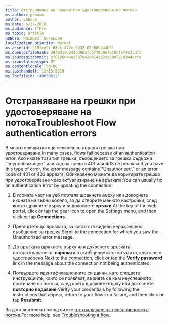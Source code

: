 ```yaml
---
title: Отстраняване на грешки при удостоверяване на потока
ms.author: pebaum
author: pebaum
ms.date: 6/27/2018
ms.audience: ITPro
ms.topic: article
ROBOTS: NOINDEX, NOFOLLOW
localization_priority: Normal
ms.assetid: c15fed9f-65c6-422e-9d32-87e889a44b51
ms.openlocfilehash: 3d49d15d243dd98afc6f78b9e75f0cfa74c2cd7c
ms.sourcegitcommit: 0f0186044a3597e42ad14c32ca58e7224344dcfa
ms.translationtype: MT
ms.contentlocale: bg-BG
ms.lasthandoff: 12/15/2019
ms.locfileid: "40050622"
---
```

# <a name="troubleshoot-flow-authentication-errors"></a><span data-ttu-id="3da43-102">Отстраняване на грешки при удостоверяване на потока</span><span class="sxs-lookup"><span data-stu-id="3da43-102">Troubleshoot Flow authentication errors</span></span>

<span data-ttu-id="3da43-103">В много случаи потоци неуспешно поради грешка при удостоверяване.</span><span class="sxs-lookup"><span data-stu-id="3da43-103">In many cases, flows fail because of an authentication error.</span></span> <span data-ttu-id="3da43-104">Ако имате този тип грешка, съобщението за грешка съдържа "неупълномощен" или код на грешка 401 или 403 се появява.</span><span class="sxs-lookup"><span data-stu-id="3da43-104">If you have this type of error, the error message contains "Unauthorized," or an error code of 401 or 403 appears.</span></span> <span data-ttu-id="3da43-105">Обикновено можете да коригирате грешка при удостоверяване чрез актуализиране на връзката:</span><span class="sxs-lookup"><span data-stu-id="3da43-105">You can usually fix an authentication error by updating the connection:</span></span>
  
1. <span data-ttu-id="3da43-106">В горната част на уеб портала щракнете върху или докоснете иконата на зъбно колело, за да отворите менюто настройки, след което щракнете върху или докоснете **връзки**.</span><span class="sxs-lookup"><span data-stu-id="3da43-106">At the top of the web portal, click or tap the gear icon to open the Settings menu, and then click or tap **Connections**.</span></span>
    
2. <span data-ttu-id="3da43-107">Превъртете до връзката, за която сте видели неразрешено съобщение за грешка.</span><span class="sxs-lookup"><span data-stu-id="3da43-107">Scroll to the connection for which you saw the Unauthorized error message.</span></span>
    
3. <span data-ttu-id="3da43-108">До връзката щракнете върху или докоснете връзката потвърждаване на **паролата** в съобщението за връзката, която не е удостоверена.</span><span class="sxs-lookup"><span data-stu-id="3da43-108">Next to the connection, click or tap the **Verify password** link in the message about the connection not being authenticated.</span></span> 
    
4. <span data-ttu-id="3da43-109">Потвърдете идентификационните си данни, като следвате инструкциите, които се появяват, върнете се към неуспешното протичане на потока, след което щракнете върху или докоснете **повторно подаване**.</span><span class="sxs-lookup"><span data-stu-id="3da43-109">Verify your credentials by following the instructions that appear, return to your flow-run failure, and then click or tap **Resubmit**.</span></span>
    
<span data-ttu-id="3da43-110">За допълнителна помощ вижте [отстраняване на неизправности в потока](https://go.microsoft.com/fwlink/?linkid=872110).</span><span class="sxs-lookup"><span data-stu-id="3da43-110">For more help, see [Troubleshooting a flow](https://go.microsoft.com/fwlink/?linkid=872110).</span></span>
  

